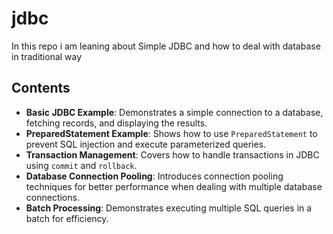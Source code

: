 # jdbc
In this repo i am leaning about Simple JDBC and how to deal with database in traditional way

## Contents

- **Basic JDBC Example**: Demonstrates a simple connection to a database, fetching records, and displaying the results.
- **PreparedStatement Example**: Shows how to use `PreparedStatement` to prevent SQL injection and execute parameterized queries.
- **Transaction Management**: Covers how to handle transactions in JDBC using `commit` and `rollback`.
- **Database Connection Pooling**: Introduces connection pooling techniques for better performance when dealing with multiple database connections.
- **Batch Processing**: Demonstrates executing multiple SQL queries in a batch for efficiency.
